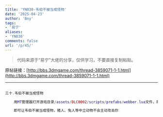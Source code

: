 ```yaml
---
title: 'YN030-韦伯不被当成怪物'
date: '2025-04-23'
author: 'Bny'
tags:
- '易宁'
aliases:
- 'YN030'
comments: false
url: '/p/45/'
---
```


> 代码来源于“易宁”大佬的分享，仅供学习，不要直接复制粘贴。

原帖链接：[http://bbs.3dmgame.com/thread-3859071-1-1.html](http://bbs.3dmgame.com/thread-3859071-1-1.html)

---

```lua  

三十.韦伯不被当成怪物

	用MT管理器打开游戏目录/assets/DLC0002/scripts/prefabs/webber.lua文件，将inst:AddTag("monster")替换为--inst:AddTag("monster")

	即可让韦伯不被当成怪物，猪人、兔人等中立动物不会主动攻击你

```  

